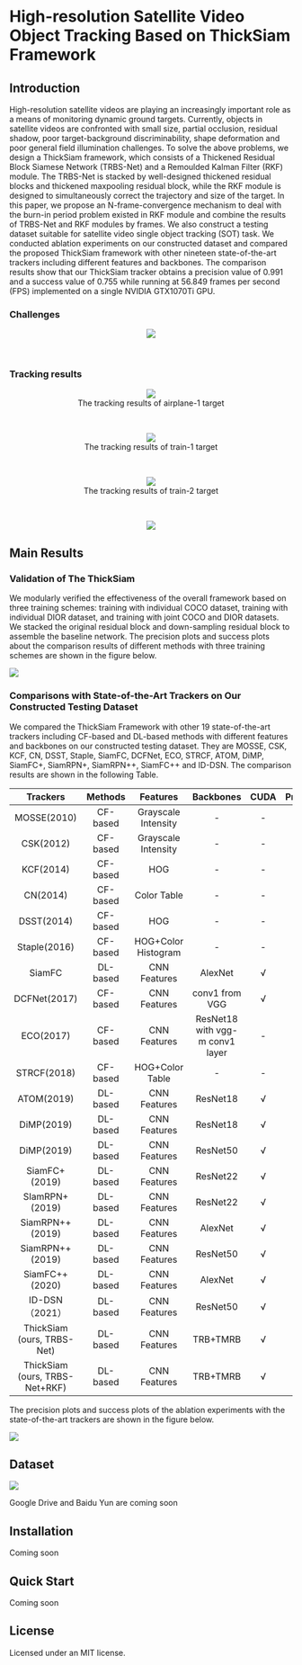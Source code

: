 # High-resolution Satellite Video Object Tracking Based on ThickSiam Framework

## Introduction

High-resolution satellite videos are playing an increasingly important role as a means of monitoring dynamic ground targets. Currently, objects in satellite videos are confronted with small size, partial occlusion, residual shadow, poor target-background discriminability, shape deformation and poor general field illumination challenges. To solve the above problems, we design a ThickSiam framework, which consists of a Thickened Residual Block Siamese Network (TRBS-Net) and a Remoulded Kalman Filter (RKF) module. The TRBS-Net is stacked by well-designed thickened residual blocks and thickened maxpooling residual block, while the RKF module is designed to simultaneously correct the trajectory and size of the target. In this paper, we propose an N-frame-convergence mechanism to deal with the burn-in period problem existed in RKF module and combine the results of TRBS-Net and RKF modules by frames. We also construct a testing dataset suitable for satellite video single object tracking (SOT) task. We conducted ablation experiments on our constructed dataset and compared the proposed ThickSiam framework with other nineteen state-of-the-art trackers including different features and backbones. The comparison results show that our ThickSiam tracker obtains a precision value of 0.991 and a success value of 0.755 while running at 56.849 frames per second (FPS) implemented on a single NVIDIA GTX1070Ti GPU.

### Challenges

<div align=center>
<img src = "demo/challenges.png" />
</div>

&nbsp;

### Tracking results

<div align=center>
<img src = "demo/airplane-1.gif" />
</div>

<div align=center>
The tracking results of airplane-1 target
</div>

&nbsp;

<div align=center>
<img src = "demo/train-1.gif" />
</div>

<div align=center>
The tracking results of train-1 target
</div>

&nbsp;

<div align=center>
<img src = "demo/train-2.gif" />
</div>

<div align=center>
The tracking results of train-2 target
</div>

&nbsp;

<div align=center>
<img src = "demo/legend.png" />
</div>

## Main Results

### Validation of The ThickSiam

We modularly verified the effectiveness of the overall framework based on three training schemes: training with individual COCO dataset, training with individual DIOR dataset, and training with joint COCO and DIOR datasets. We stacked the original residual block and down-sampling residual block to assemble the baseline network. The precision plots and success plots about the comparison results of different methods with three training schemes are shown in the figure below.

<img src="demo/plot-E1.png" />

### Comparisons with State-of-the-Art Trackers on Our Constructed Testing Dataset

We compared the ThickSiam Framework with other 19 state-of-the-art trackers including CF-based and DL-based methods with different features and backbones on our constructed testing dataset. They are MOSSE, CSK, KCF, CN, DSST, Staple, SiamFC, DCFNet, ECO, STRCF, ATOM, DiMP, SiamFC+, SiamRPN+, SiamRPN++, SiamFC++ and ID-DSN. The comparison results are shown in the following Table.

|             Trackers           |  Methods |       Features       |            Backbones            | CUDA | Precision | Success |   FPS   |
|:------------------------------:|:--------:|:--------------------:|:-------------------------------:|:----:|:---------:|:-------:|:-------:|
| MOSSE(2010)                    | CF-based |  Grayscale Intensity | -                               | - | 0.745     | 0.48    | 4.964   |
| CSK(2012)                      | CF-based |  Grayscale Intensity | -                               | - | 0.755     | 0.512   | 5.478   |
| KCF(2014)                      | CF-based | HOG                  | -                               | - | 0.851     | 0.634   | 18.21   |
| CN(2014)                       | CF-based | Color Table          | -                               | - | 0.859     | 0.609   | 8.763   |
| DSST(2014)                     | CF-based | HOG                  | -                               | - | 0.782     | 0.596   | 9.72    |
| Staple(2016)                   | CF-based | HOG+Color Histogram  | -                               | - | 0.776     | 0.58    | 10.887  |
| SiamFC                         | DL-based | CNN Features         | AlexNet                         | √ | 0.902     | 0.663   | 127.174 |
| DCFNet(2017)                   | CF-based | CNN Features         | conv1 from VGG                  | √ | 0.833     | 0.644   | 12.4    |
| ECO(2017)                      | CF-based | CNN Features         | ResNet18 with vgg-m conv1 layer | - | 0.856     | 0.645   | 3.998   |
| STRCF(2018)                    | CF-based | HOG+Color Table      | -                               | - | 0.795     | 0.557   | 7.498   |
| ATOM(2019)                     | DL-based | CNN Features         | ResNet18                        | √ | 0.852     | 0.622   | 10.771  |
| DiMP(2019)                     | DL-based | CNN Features         | ResNet18                        | √ | 0.717     | 0.545   | 12.697  |
| DiMP(2019)                     | DL-based | CNN Features         | ResNet50                        | √ | 0.747     | 0.597   | 11.239  |
| SiamFC+(2019)                  | DL-based | CNN Features         | ResNet22                        | √ | 0.839     | 0.652   | 59.333  |
| SIamRPN+(2019)                 | DL-based | CNN Features         | ResNet22                        | √ | 0.878     | 0.618   | 114.867 |
| SiamRPN++(2019)                | DL-based | CNN Features         | AlexNet                         | √ | 0.883     | 0.656   | **144.783** |
| SiamRPN++(2019)                | DL-based | CNN Features         | ResNet50                        | √ | 0.828     | 0.655   | 31.617  |
| SiamFC++(2020)                 | DL-based | CNN Features         | AlexNet                         | √ | 0.925 | 0.699   | 139.828 |
| ID-DSN（2021）                  | DL-based | CNN Features         | ResNet50                        | √ | 0.933 | 0.718   | 31.167  |
| ThickSiam (ours, TRBS-Net)     | DL-based | CNN Features         | TRB+TMRB                        | √ | 0.959 | 0.721   | 57.315  |
| ThickSiam (ours, TRBS-Net+RKF) | DL-based | CNN Features         | TRB+TMRB                        | √ | **0.991**  | **0.755**    | 56.849  |

The precision plots and success plots of the ablation experiments with the state-of-the-art trackers are shown in the figure below.

<img src="demo/plot-E3.png" />

## Dataset

<img src="dataset/dataset.png" />

Google Drive and Baidu Yun are coming soon

## Installation 
Coming soon

## Quick Start
Coming soon

## License
Licensed under an MIT license.
